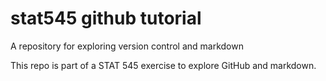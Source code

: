 # stat545 github tutorial
A repository for exploring version control and markdown

This repo is part of a STAT 545 exercise to explore GitHub and markdown.

